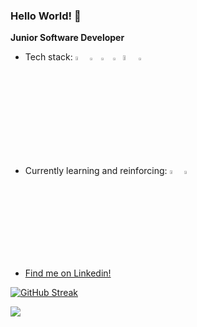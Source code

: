 <h3>Hello World! 👋</h3> 

<b>Junior Software Developer</b>
<ul>
  <li>
    Tech stack:
    <img src="https://upload.wikimedia.org/wikipedia/commons/6/61/HTML5_logo_and_wordmark.svg" width="4%"/>
    <img src="https://upload.wikimedia.org/wikipedia/commons/d/d5/CSS3_logo_and_wordmark.svg" width="2.9%"/>
    <img src="https://upload.wikimedia.org/wikipedia/commons/9/99/Unofficial_JavaScript_logo_2.svg" width="3.2%"/>
    <img src="https://upload.wikimedia.org/wikipedia/en/3/30/Java_programming_language_logo.svg" width="2.5%"/>
    <img src="https://upload.wikimedia.org/wikipedia/commons/4/4f/Csharp_Logo.png" width="4.5%"/>
    <img src="https://upload.wikimedia.org/wikipedia/commons/c/c3/Python-logo-notext.svg" width="3%"/>
  </li>
  <li>
    Currently learning and reinforcing:
    <img src="https://upload.wikimedia.org/wikipedia/commons/3/30/React_Logo_SVG.svg" width="4%"/>
    <img src="https://upload.wikimedia.org/wikipedia/commons/7/7d/Microsoft_.NET_logo.svg" width="3.5%"/>
  </li>
  <li>
    <a href="https://www.linkedin.com/in/matteo-zhao-679174239/">Find me on Linkedin!</a>
  </li>
</ul>

[![GitHub Streak](http://github-readme-streak-stats.herokuapp.com?user=matteozhao98&theme=dark&background=000000)](https://git.io/streak-stats) 

![](https://komarev.com/ghpvc/?username=matteozhao98)
